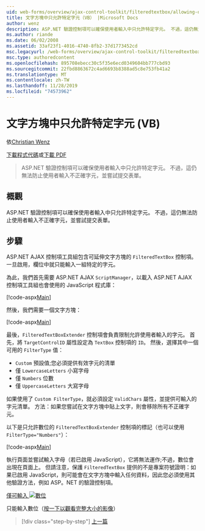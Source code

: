 ```yaml
---
uid: web-forms/overview/ajax-control-toolkit/filteredtextbox/allowing-only-certain-characters-in-a-text-box-vb
title: 文字方塊中只允許特定字元（VB） |Microsoft Docs
author: wenz
description: ASP.NET 驗證控制項可以確保使用者輸入中只允許特定字元。 不過，這仍無法防止使用者輸入不正確 。
ms.author: riande
ms.date: 06/02/2008
ms.assetid: 33af23f1-4016-4740-8fb2-37d1773452cd
msc.legacyurl: /web-forms/overview/ajax-control-toolkit/filteredtextbox/allowing-only-certain-characters-in-a-text-box-vb
msc.type: authoredcontent
ms.openlocfilehash: 895708ebecc30c5f35e6ecd0349604bb777cbd93
ms.sourcegitcommit: 22fbd8863672c4ad6693b8388ad5c8e753fb41a2
ms.translationtype: MT
ms.contentlocale: zh-TW
ms.lasthandoff: 11/28/2019
ms.locfileid: "74573962"
---
```

# <a name="allowing-only-certain-characters-in-a-text-box-vb"></a>文字方塊中只允許特定字元 (VB)

依[Christian Wenz](https://github.com/wenz)

[下載程式代碼](https://download.microsoft.com/download/4/c/2/4c2def7a-0d23-4055-91f9-1f18504167d7/FilteredTextBox0.vb.zip)或[下載 PDF](https://download.microsoft.com/download/b/6/a/b6ae89ee-df69-4c87-9bfb-ad1eb2b23373/filteredtextbox0VB.pdf)

> ASP.NET 驗證控制項可以確保使用者輸入中只允許特定字元。 不過，這仍無法防止使用者輸入不正確字元，並嘗試提交表單。

## <a name="overview"></a>概觀

ASP.NET 驗證控制項可以確保使用者輸入中只允許特定字元。 不過，這仍無法防止使用者輸入不正確字元，並嘗試提交表單。

## <a name="steps"></a>步驟

ASP.NET AJAX 控制項工具組包含可延伸文字方塊的 `FilteredTextBox` 控制項。 一旦啟用，欄位中就只能輸入一組特定的字元。

為此，我們首先需要 ASP.NET AJAX `ScriptManager`，以載入 ASP.NET AJAX 控制項工具組也會使用的 JavaScript 程式庫：

[!code-aspx[Main](allowing-only-certain-characters-in-a-text-box-vb/samples/sample1.aspx)]

然後，我們需要一個文字方塊：

[!code-aspx[Main](allowing-only-certain-characters-in-a-text-box-vb/samples/sample2.aspx)]

最後，`FilteredTextBoxExtender` 控制項會負責限制允許使用者輸入的字元。 首先，將 `TargetControlID` 屬性設定為 `TextBox` 控制項的 `ID`。 然後，選擇其中一個可用的 `FilterType` 值：

- `Custom` 預設值;您必須提供有效字元的清單
- 僅 `LowercaseLetters` 小寫字母
- 僅 `Numbers` 位數
- 僅 `UppercaseLetters` 大寫字母

如果使用了 `Custom FilterType`，就必須設定 `ValidChars` 屬性，並提供可輸入的字元清單。 方法：如果您嘗試在文字方塊中貼上文字，則會移除所有不正確字元。

以下是只允許數位的 `FilteredTextBoxExtender` 控制項的標記（也可以使用 `FilterType="Numbers"`）：

[!code-aspx[Main](allowing-only-certain-characters-in-a-text-box-vb/samples/sample3.aspx)]

執行頁面並嘗試輸入字母（若已啟用 JavaScript），它將無法運作;不過，數位會出現在頁面上。 但請注意，保護 `FilteredTextBox` 提供的不是專案符號證明：如果已啟用 JavaScript，則可能會在文字方塊中輸入任何資料，因此您必須使用其他驗證方法，例如 ASP。NET 的驗證控制項。

[僅可輸入 ![數位](allowing-only-certain-characters-in-a-text-box-vb/_static/image2.png)](allowing-only-certain-characters-in-a-text-box-vb/_static/image1.png)

只能輸入數位（[按一下以觀看完整大小的影像](allowing-only-certain-characters-in-a-text-box-vb/_static/image3.png)）

> [!div class="step-by-step"]
> [上一篇](allowing-only-certain-characters-in-a-text-box-cs.md)
